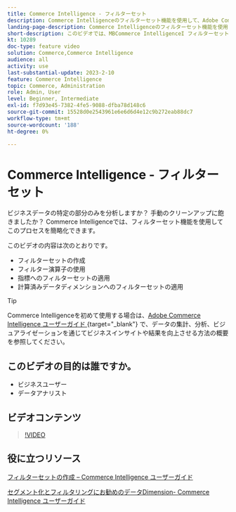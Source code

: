 ```yaml
---
title: Commerce Intelligence - フィルターセット
description: Commerce Intelligenceのフィルターセット機能を使用して、Adobe CommerceとMagento Open Sourceのビジネスデータレポートを簡単にする方法を説明します。
landing-page-description: Commerce Intelligenceのフィルターセット機能を使用してビジネスデータレポートをシンプル化する方法については、このビデオをご覧ください。
short-description: このビデオでは、MBCommerce IntelligenceI フィルターセット機能を使用してビジネスデータレポートを簡素化する方法を説明します。
kt: 10289
doc-type: feature video
solution: Commerce,Commerce Intelligence
audience: all
activity: use
last-substantial-update: 2023-2-10
feature: Commerce Intelligence
topic: Commerce, Administration
role: Admin, User
level: Beginner, Intermediate
exl-id: f7d93e45-7382-4fe5-9088-dfba78d148c6
source-git-commit: 15528d0e2543961e6e6d6d4e12c9b272eab88dc7
workflow-type: tm+mt
source-wordcount: '188'
ht-degree: 0%

---
```


# Commerce Intelligence - フィルターセット

ビジネスデータの特定の部分のみを分析しますか？ 手動のクリーンアップに飽きましたか？ Commerce Intelligenceでは、フィルターセット機能を使用してこのプロセスを簡略化できます。

このビデオの内容は次のとおりです。

- フィルターセットの作成
- フィルター演算子の使用
- 指標へのフィルターセットの適用
- 計算済みデータディメンションへのフィルターセットの適用

>[!TIP]
>
>Commerce Intelligenceを初めて使用する場合は、[Adobe Commerce Intelligence ユーザーガイド ](https://experienceleague.adobe.com/docs/commerce-business-intelligence/mbi/guide-overview.html?lang=ja){target="_blank"} で、データの集計、分析、ビジュアライゼーションを通じてビジネスインサイトや結果を向上させる方法の概要を参照してください。

## このビデオの目的は誰ですか。

- ビジネスユーザー
- データアナリスト

## ビデオコンテンツ

>[!VIDEO](https://video.tv.adobe.com/v/342408?quality=12&learn=on)

## 役に立つリソース

[ フィルターセットの作成 – Commerce Intelligence ユーザーガイド ](https://experienceleague.adobe.com/docs/commerce-business-intelligence/mbi/build/reports/ess-manage-data-filters.html?lang=ja)

[ セグメント化とフィルタリングにお勧めのデータDimension- Commerce Intelligence ユーザーガイド ](https://experienceleague.adobe.com/docs/commerce-business-intelligence/mbi/best-practices/data/segment-filter.html?lang=ja)
